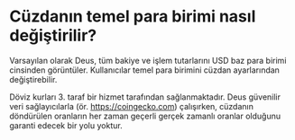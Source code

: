 # Cüzdanın temel para birimi nasıl değiştirilir?

Varsayılan olarak Deus, tüm bakiye ve işlem tutarlarını USD baz para birimi cinsinden görüntüler. Kullanıcılar temel para birimini cüzdan ayarlarından değiştirebilir.

Döviz kurları 3. taraf bir hizmet tarafından sağlanmaktadır. Deus güvenilir veri sağlayıcılarla (ör. https://coingecko.com) çalışırken, cüzdanın döndürülen oranların her zaman geçerli gerçek zamanlı oranlar olduğunu garanti edecek bir yolu yoktur.